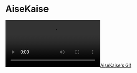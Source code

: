 # AiseKaise
<a href="https://github.com/AiseKaise">![AiseKaise's Gif](https://telegra.ph/file/09981e63e6c1f8023565e.mp4)</a>
